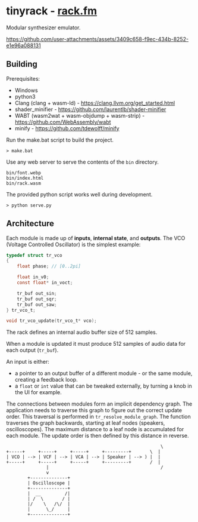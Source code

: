 # tinyrack - [rack.fm](https://rack.fm/)

Modular synthesizer emulator.

https://github.com/user-attachments/assets/3409c658-f9ec-434b-8252-e1e96a088131

## Building

Prerequisites:
* Windows
* python3
* Clang (clang + wasm-ld) - https://clang.llvm.org/get_started.html
* shader_minifier - https://github.com/laurentlb/shader-minifier
* WABT (wasm2wat + wasm-objdump + wasm-strip) - https://github.com/WebAssembly/wabt
* minify - https://github.com/tdewolff/minify

Run the make.bat script to build the project. 
```
> make.bat
```

Use any web server to serve the contents of the `bin` directory.
```
bin/font.webp
bin/index.html
bin/rack.wasm
```

The provided python script works well during development.
```
> python serve.py
```

## Architecture

Each module is made up of **inputs**, **internal state**, and **outputs**. The VCO (Voltage Controlled Oscillator) is the simplest example:

```c
typedef struct tr_vco
{
    float phase; // [0..2pi]

    float in_v0;
    const float* in_voct;

    tr_buf out_sin;
    tr_buf out_sqr;
    tr_buf out_saw;
} tr_vco_t;

void tr_vco_update(tr_vco_t* vco);
```

The rack defines an internal audio buffer size of 512 samples.

When a module is updated it must produce 512 samples of audio data for each output (`tr_buf`).

An input is either:
* a pointer to an output buffer of a different module - or the same module, creating a feedback loop.
* a `float` or `int` value that can be tweaked externally, by turning a knob in the UI for example.

The connections between modules form an implicit dependency graph. The application needs to traverse this graph to figure out the correct update order. This traversal is performed in `tr_resolve_module_graph`. The function traverses the graph backwards, starting at leaf nodes (speakers, oscilloscopes). The maximum distance to a leaf node is accumulated for each module. The update order is then defined by this distance in reverse.

```
                                                          \
+-----+     +-----+     +-----+     +---------+       \  |
| VCO | --> | VCF | --> | VCA | --> | Speaker | --> ) |  |
+-----+     +-----+     +-----+     +---------+       /  |
               |                                          /
               v
        +--------------+
        | Oscilloscope |
        +--------------+
        |  __         /|
        | /  \       / |
        |/    \   /\/  |
        |      \_/     |
        +--------------+
```

